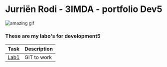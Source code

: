 # Jurriën Rodi - 3IMDA - portfolio Dev5

![amazing gif](https://c.tenor.com/itjFesV8_RUAAAAi/soulja-boy-pepe.gif)

### These are my labo's for development5

| Task | Description |
| ----------- | ----------- |
| [Lab1](https://github.com/JurRodi/DEV5-myportfolio/tree/main/lab1-git) | GIT to work |